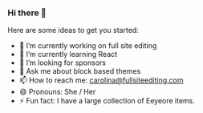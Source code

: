 ### Hi there 👋

Here are some ideas to get you started:

- 🔭 I’m currently working on full site editing
- 🌱 I’m currently learning React
- 🤔 I’m looking for sponsors
- 💬 Ask me about block based themes
- 📫 How to reach me: carolina@fullsiteediting.com
- 😄 Pronouns: She / Her
- ⚡ Fun fact: I have a large collection of Eeyeore items.

